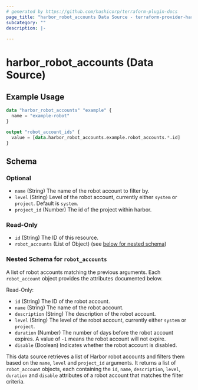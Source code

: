 ```yaml
---
# generated by https://github.com/hashicorp/terraform-plugin-docs
page_title: "harbor_robot_accounts Data Source - terraform-provider-harbor"
subcategory: ""
description: |-
  
---
```


# harbor_robot_accounts (Data Source)

<!-- schema generated by tfplugindocs -->

## Example Usage

```terraform
data "harbor_robot_accounts" "example" {
  name = "example-robot"
}

output "robot_account_ids" {
  value = [data.harbor_robot_accounts.example.robot_accounts.*.id]
}
```

## Schema

### Optional

- `name` (String) The name of the robot account to filter by.
- `level` (String) Level of the robot account, currently either `system` or `project`. Default is `system`.
- `project_id` (Number) The id of the project within harbor.

### Read-Only

- `id` (String) The ID of this resource.
- `robot_accounts` (List of Object) (see [below for nested schema](#nestedatt--robot_accounts))

<a id="nestedatt--robot_accounts"></a>

### Nested Schema for `robot_accounts`

A list of robot accounts matching the previous arguments. Each `robot_account` object provides the attributes documented below.

Read-Only:

- `id` (String) The ID of the robot account.
- `name` (String) The name of the robot account.
- `description` (String) The description of the robot account.
- `level` (String) The level of the robot account, currently either `system` or `project`.
- `duration` (Number) The number of days before the robot account expires. A value of `-1` means the robot account will not expire.
- `disable` (Boolean) Indicates whether the robot account is disabled.

This data source retrieves a list of Harbor robot accounts and filters them based on the `name`, `level` and `project_id` arguments. It returns a list of `robot_account` objects, each containing the `id`, `name`, `description`, `level`, `duration` and `disable` attributes of a robot account that matches the filter criteria.
